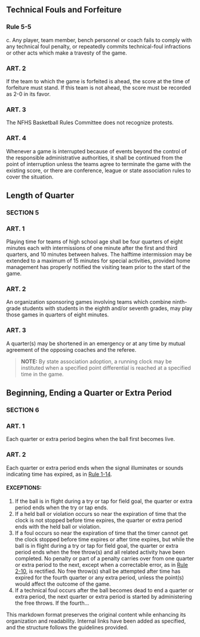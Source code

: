 <!-- Section: Technical Fouls and Forfeiture -->

## Technical Fouls and Forfeiture

### Rule 5-5

c. Any player, team member, bench personnel or coach fails to comply with any technical foul penalty, or repeatedly commits technical-foul infractions or other acts which make a travesty of the game.

### ART. 2

If the team to which the game is forfeited is ahead, the score at the time of forfeiture must stand. If this team is not ahead, the score must be recorded as 2-0 in its favor.

### ART. 3

The NFHS Basketball Rules Committee does not recognize protests.

### ART. 4

Whenever a game is interrupted because of events beyond the control of the responsible administrative authorities, it shall be continued from the point of interruption unless the teams agree to terminate the game with the existing score, or there are conference, league or state association rules to cover the situation.

<!-- Section: Length of Quarter -->

## Length of Quarter

### SECTION 5

### ART. 1

Playing time for teams of high school age shall be four quarters of eight minutes each with intermissions of one minute after the first and third quarters, and 10 minutes between halves. The halftime intermission may be extended to a maximum of 15 minutes for special activities, provided home management has properly notified the visiting team prior to the start of the game.

### ART. 2

An organization sponsoring games involving teams which combine ninth-grade students with students in the eighth and/or seventh grades, may play those games in quarters of eight minutes.

### ART. 3

A quarter(s) may be shortened in an emergency or at any time by mutual agreement of the opposing coaches and the referee.

> **NOTE:** By state association adoption, a running clock may be instituted when a specified point differential is reached at a specified time in the game.

<!-- Section: Beginning, Ending a Quarter or Extra Period -->

## Beginning, Ending a Quarter or Extra Period

### SECTION 6

### ART. 1

Each quarter or extra period begins when the ball first becomes live.

### ART. 2

Each quarter or extra period ends when the signal illuminates or sounds indicating time has expired, as in [Rule 1-14](#rule-1-14).

#### EXCEPTIONS:

1. If the ball is in flight during a try or tap for field goal, the quarter or extra period ends when the try or tap ends.
2. If a held ball or violation occurs so near the expiration of time that the clock is not stopped before time expires, the quarter or extra period ends with the held ball or violation.
3. If a foul occurs so near the expiration of time that the timer cannot get the clock stopped before time expires or after time expires, but while the ball is in flight during a try or tap for field goal, the quarter or extra period ends when the free throw(s) and all related activity have been completed. No penalty or part of a penalty carries over from one quarter or extra period to the next, except when a correctable error, as in [Rule 2-10](#rule-2-10), is rectified. No free throw(s) shall be attempted after time has expired for the fourth quarter or any extra period, unless the point(s) would affect the outcome of the game.
4. If a technical foul occurs after the ball becomes dead to end a quarter or extra period, the next quarter or extra period is started by administering the free throws. If the fourth...

This markdown format preserves the original content while enhancing its organization and readability. Internal links have been added as specified, and the structure follows the guidelines provided.
